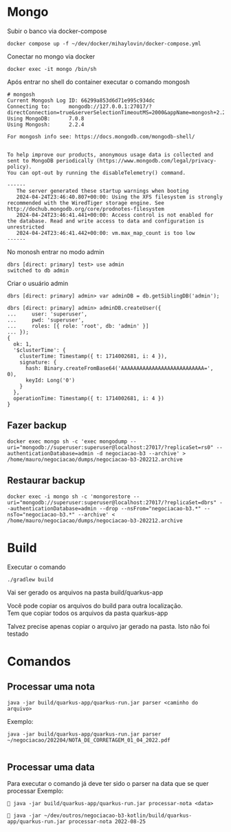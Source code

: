 # Mongo 
Subir o banco via docker-compose
```shell
docker compose up -f ~/dev/docker/mihaylovin/docker-compose.yml                          
```
Conectar no mongo via docker 
```shell
docker exec -it mongo /bin/sh
```

Após entrar no shell do container executar o comando mongosh
```text
# mongosh
Current Mongosh Log ID:	66299a853d6d71e995c934dc
Connecting to:		mongodb://127.0.0.1:27017/?directConnection=true&serverSelectionTimeoutMS=2000&appName=mongosh+2.2.4
Using MongoDB:		7.0.8
Using Mongosh:		2.2.4

For mongosh info see: https://docs.mongodb.com/mongodb-shell/


To help improve our products, anonymous usage data is collected and sent to MongoDB periodically (https://www.mongodb.com/legal/privacy-policy).
You can opt-out by running the disableTelemetry() command.

------
   The server generated these startup warnings when booting
   2024-04-24T23:46:40.807+00:00: Using the XFS filesystem is strongly recommended with the WiredTiger storage engine. See http://dochub.mongodb.org/core/prodnotes-filesystem
   2024-04-24T23:46:41.441+00:00: Access control is not enabled for the database. Read and write access to data and configuration is unrestricted
   2024-04-24T23:46:41.442+00:00: vm.max_map_count is too low
------

```

 No monosh entrar no modo admin
```text
dbrs [direct: primary] test> use admin
switched to db admin
```
Criar o usuário admin
```text
dbrs [direct: primary] admin> var adminDB = db.getSiblingDB('admin');

dbrs [direct: primary] admin> adminDB.createUser({
...     user: 'superuser',
...     pwd: 'superuser',
...     roles: [{ role: 'root', db: 'admin' }]
... });
{
  ok: 1,
  '$clusterTime': {
    clusterTime: Timestamp({ t: 1714002681, i: 4 }),
    signature: {
      hash: Binary.createFromBase64('AAAAAAAAAAAAAAAAAAAAAAAAAAA=', 0),
      keyId: Long('0')
    }
  },
  operationTime: Timestamp({ t: 1714002681, i: 4 })
}

```

## Fazer backup

```shell
docker exec mongo sh -c 'exec mongodump --uri="mongodb://superuser:superuser@localhost:27017/?replicaSet=rs0" --authenticationDatabase=admin -d negociacao-b3 --archive' > /home/mauro/negociacao/dumps/negociacao-b3-202212.archive
```

## Restaurar backup 
```shell
docker exec -i mongo sh -c 'mongorestore --uri="mongodb://superuser:superuser@localhost:27017/?replicaSet=dbrs" --authenticationDatabase=admin --drop --nsFrom="negociacao-b3.*" --nsTo="negociacao-b3.*" --archive' < /home/mauro/negociacao/dumps/negociacao-b3-202212.archive
```

# Build

Executar o comando
```shell
./gradlew build
```
Vai ser gerado os arquivos na pasta build/quarkus-app

Você pode copiar os arquivos do build para outra localização.  
Tem que copiar todos os arquivos da pasta quarkus-app

Talvez precise apenas copiar o arquivo jar gerado na pasta. Isto não foi testado

# Comandos

## Processar uma nota

```shell
java -jar build/quarkus-app/quarkus-run.jar parser <caminho do arquivo> 
```
Exemplo:
```shell
java -jar build/quarkus-app/quarkus-run.jar parser ~/negociacao/202204/NOTA_DE_CORRETAGEM_01_04_2022.pdf
 
```
## Processar uma data
Para executar o comando já deve ter sido o parser na data que se quer processar
Exemplo:
```shell
 java -jar build/quarkus-app/quarkus-run.jar processar-nota <data>
```
```shell
 java -jar ~/dev/outros/negociacao-b3-kotlin/build/quarkus-app/quarkus-run.jar processar-nota 2022-08-25
```